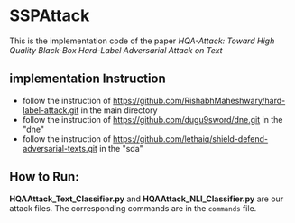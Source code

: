 # SSPAttack

This is the implementation code of the paper *HQA-Attack: Toward High Quality Black-Box Hard-Label Adversarial Attack on Text*


## implementation Instruction
* follow the instruction of https://github.com/RishabhMaheshwary/hard-label-attack.git in the main directory
* follow the instruction of https://github.com/dugu9sword/dne.git in the "dne"
* follow the instruction of https://github.com/lethaiq/shield-defend-adversarial-texts.git in the "sda"




 
## How to Run:

**HQAAttack_Text_Classifier.py** and **HQAAttack_NLI_Classifier.py** are our attack files. The corresponding commands are in the <code>commands</code> file.


